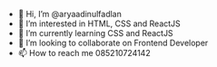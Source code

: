 - 👋 Hi, I’m @aryaadinulfadlan
- 👀 I’m interested in HTML, CSS and ReactJS
- 🌱 I’m currently learning CSS and ReactJS
- 💞️ I’m looking to collaborate on Frontend Developer
- 📫 How to reach me 085210724142

<!---
aryaadinulfadlan/aryaadinulfadlan is a ✨ special ✨ repository because its `README.md` (this file) appears on your GitHub profile.
You can click the Preview link to take a look at your changes.
--->
